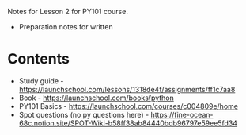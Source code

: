 Notes for Lesson 2 for PY101 course.
- Preparation notes for written
  
# Contents


- Study guide - https://launchschool.com/lessons/1318de4f/assignments/ff1c7aa8
- Book - https://launchschool.com/books/python
- PY101 Basics - https://launchschool.com/courses/c004809e/home
- Spot questions (no py questions here) - https://fine-ocean-68c.notion.site/SPOT-Wiki-b58ff38ab84440bdb96797e59ee5fd34
